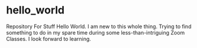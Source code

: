 # hello_world
Repository For Stuff
Hello World. I am new to this whole thing. Trying to find something to do in my spare time during some less-than-intriguing Zoom Classes. I look forward to learning. 
